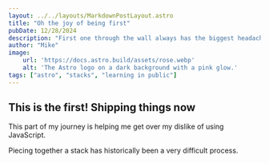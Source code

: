 ```yaml
---
layout: ../../layouts/MarkdownPostLayout.astro
title: "Oh the joy of being first"
pubDate: 12/28/2024
description: "First one through the wall always has the biggest headache"
author: "Mike"
image: 
    url: 'https://docs.astro.build/assets/rose.webp'
    alt: 'The Astro logo on a dark background with a pink glow.'
tags: ["astro", "stacks", "learning in public"]
---
```

## This is the first! Shipping things now
This part of my journey is helping me get over my dislike of using JavaScript. 

Piecing together a stack has historically been a very difficult process. 

